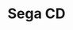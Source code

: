 ---
title: 'Sega CD'
company: sega
logo: '<path d="M200,16 L200,44 L0,44 L0,16 L200,16 Z M198,18 L2,18 L2,42 L198,42 L198,18 Z M58.888,18.839 L58.888,23.693 L58.391,23.693 C58.391,23.167 58.036,22.933 57.183,22.933 L40.091,22.933 L40.091,28.139 L51.249,28.139 C52.101,28.139 52.457,27.905 52.457,27.379 L52.954,27.379 L52.954,32.291 L52.457,32.291 C52.457,32.057 52.386,31.882 52.172,31.765 C51.995,31.648 51.675,31.589 51.249,31.589 L40.091,31.589 L40.091,37.322 L57.503,37.322 C58.355,37.322 58.711,37.087 58.711,36.62 L59.208,36.62 L59.208,41.416 L58.711,41.416 C58.711,41.006 58.355,40.772 57.503,40.772 L34.121,40.772 L34.121,40.363 C34.903,40.363 35.045,40.129 35.045,39.485 L35.045,20.769 C35.045,20.125 34.902,19.892 34.121,19.892 L34.121,19.482 L57.183,19.482 C58.036,19.482 58.391,19.248 58.391,18.839 L58.888,18.839 Z M18.594,19.19 C20.5261875,19.19 22.2779063,19.4069922 23.78629,19.7053564 L24.3765167,19.8287205 L24.3765167,19.8287205 L24.9398935,19.9588355 C25.0315025,19.9809767 25.1219554,20.0033189 25.2112338,20.0258218 L25.7326594,20.1624465 C25.8171648,20.1854316 25.9004583,20.208497 25.9825212,20.2316027 L26.459984,20.3703973 L26.459984,20.3703973 L26.9070205,20.5082275 L26.9070205,20.5082275 L27.5185703,20.7089453 L27.5185703,20.7089453 L28.0566318,20.8966436 L28.0566318,20.8966436 L29.1997109,21.3165234 L29.1997109,21.3165234 L29.4136436,21.3870459 L29.4136436,21.3870459 L29.5072426,21.409147 C29.5195122,21.4110356 29.5301042,21.412 29.539,21.412 C29.9086,21.412 30.02796,21.33776 30.115704,21.263008 L30.179,21.208 L30.747,21.354 L28.011,25.74 L27.442,25.477 C27.478,25.36 27.513,25.214 27.513,25.068 C27.513,25.0437447 27.499392,25.0126935 27.472407,24.9758129 L27.4006694,24.8945654 C27.3857633,24.8798242 27.3693879,24.8645068 27.3515518,24.8486491 L27.2270758,24.747305 L27.2270758,24.747305 L27.0679541,24.6347107 C27.0385695,24.6151029 27.0077584,24.5950979 26.9755294,24.5747315 L26.7652088,24.4484831 C26.7273424,24.4268144 26.6880751,24.4048559 26.6474156,24.3826433 L26.3868199,24.2466064 C26.3406256,24.223521 26.2930562,24.2002531 26.2441201,24.1768387 L25.9341731,24.0348786 L25.9341731,24.0348786 L25.5918383,23.8911173 C25.5321063,23.8671024 25.471042,23.8430841 25.4086538,23.8190981 L25.0185072,23.6758562 L25.0185072,23.6758562 L24.5969992,23.5351081 C24.4513152,23.4887986 24.3004728,23.4431911 24.1445404,23.3985718 L23.6615413,23.2679653 C23.5785192,23.2467872 23.4942417,23.2259277 23.4087174,23.2054226 L22.8806776,23.086932 C21.6139923,22.8217148 20.1062766,22.64 18.381,22.64 C12.838,22.64 10.457,24.044 10.457,25.857 C10.457,27.00804 11.6625104,27.4785936 13.4948862,27.6753491 L13.965705,27.7190691 C14.0462398,27.7254836 14.1277792,27.7314815 14.2102813,27.7370924 L14.7165119,27.7663478 L14.7165119,27.7663478 L15.243839,27.7877252 L15.243839,27.7877252 L16.0699904,27.8081092 L16.0699904,27.8081092 L17.824008,27.824296 L17.824008,27.824296 L19.3570573,27.8354014 L19.3570573,27.8354014 L20.2939649,27.8509092 L20.2939649,27.8509092 L20.9215,27.867875 L20.9215,27.867875 L21.5490351,27.89179 C21.6535127,27.8964333 21.7579066,27.9014251 21.8621748,27.9067947 L22.4859428,27.9437811 L22.4859428,27.9437811 L23.1046877,27.9912471 C27.5162279,28.3723445 31.386,29.66959 31.386,34.222 C31.386,38.082 26.838,41.065 17.741,41.065 C17.3075,41.065 16.889455,41.0592975 16.4863011,41.0484627 L15.6996811,41.0201192 C15.3161315,41.0026949 14.947097,40.9805185 14.5920139,40.9541603 L13.9002824,40.896037 C13.7880384,40.8854769 13.6773028,40.8744943 13.5680547,40.8631104 L12.9302489,40.7901606 C12.7234856,40.7643515 12.5225052,40.7371063 12.3271406,40.7085938 L11.7577273,40.6194235 C11.6655773,40.6039846 11.5747895,40.588271 11.485343,40.572304 L10.9645926,40.4736296 C10.8804278,40.4567333 10.7975625,40.4396258 10.7159759,40.4223283 L10.2416329,40.3164307 C10.1650773,40.2984573 10.0897587,40.280336 10.015656,40.262088 L9.58546493,40.1512483 L9.58546493,40.1512483 L9.18345541,40.038381 L9.18345541,40.038381 L8.808625,39.9245 L8.808625,39.9245 L8.45997126,39.810619 L8.45997126,39.810619 L7.98387905,39.642015 L7.98387905,39.642015 L7.56104559,39.4791136 L7.56104559,39.4791136 L6.86162193,39.1841043 L6.86162193,39.1841043 L6.33463426,38.952963 L6.33463426,38.952963 L6.1273458,38.8698965 L6.1273458,38.8698965 L6.00767303,38.8288808 L6.00767303,38.8288808 L5.90164638,38.8005372 L5.90164638,38.8005372 L5.80826338,38.7858797 C5.7936975,38.7846336 5.77961667,38.784 5.766,38.784 C5.6595,38.784 5.5795,38.8205 5.504,38.868 L5.35248148,38.9701111 C5.32605556,38.9870556 5.2985,39.0033333 5.269,39.018 L4.807,38.93 L7.756,33.958 L8.325,34.192 L8.317512,34.263616 L8.317512,34.263616 L8.278344,34.428592 C8.26452,34.49216 8.253,34.5668 8.253,34.66 C8.253,35.9085957 10.6523934,36.8965813 13.7014418,37.3476024 L14.2458968,37.421564 C14.4293924,37.4443224 14.6147797,37.4651666 14.8017027,37.4840402 L15.3667224,37.5346933 C15.5563605,37.5495696 15.7471782,37.5624192 15.9388192,37.5731858 L16.5158561,37.5991803 C16.8052535,37.6089968 17.0957021,37.614 17.386,37.614 C18.1181132,37.614 18.7955792,37.5945198 19.4213882,37.557634 L20.030089,37.5150233 L20.030089,37.5150233 L20.6050163,37.4612699 C21.0702347,37.4119607 21.5009645,37.3515249 21.8989362,37.2811632 L22.3608892,37.1920414 C25.0395927,36.6296461 26.056,35.5775849 26.056,34.484 C26.056,32.9635306 24.6028534,32.3466235 22.4676176,32.0795515 L21.9631137,32.0238776 L21.9631137,32.0238776 L21.4364994,31.9791116 L21.4364994,31.9791116 L20.8898804,31.9437413 L20.8898804,31.9437413 L20.0370496,31.9049949 L20.0370496,31.9049949 L19.151053,31.8788826 L19.151053,31.8788826 L16.3651388,31.8253127 L16.3651388,31.8253127 L15.417549,31.7986992 L15.417549,31.7986992 L14.7866998,31.7741138 L14.7866998,31.7741138 L14.1590092,31.7422895 C14.0547744,31.7362982 13.9507588,31.7299423 13.8470065,31.7231903 L13.2280022,31.6776725 L13.2280022,31.6776725 L12.6174209,31.6211353 C8.68057986,31.2145545 5.411,30.0137857 5.411,26.15 C5.411,22.1086613 9.66638215,20.0065697 15.0134885,19.387878 L15.6474058,19.3219071 L15.6474058,19.3219071 L16.2902519,19.2694589 C17.0450023,19.2160934 17.8156452,19.19 18.594,19.19 Z M77.257,19.189 C79.6567647,19.189 81.9602249,19.5660796 83.8294771,19.9929471 L84.6030159,20.1779843 C84.7271799,20.2090138 84.8488824,20.2400588 84.968,20.271 L87.4188996,21.1510516 L87.4188996,21.1510516 L87.960935,21.3352965 L87.960935,21.3352965 L88.2563602,21.4251856 L88.2563602,21.4251856 L88.3956929,21.4592959 C88.4341059,21.4670151 88.4643478,21.471 88.486,21.471 C88.806,21.471 89.126,21.324 89.268,21.149 L89.765,21.324 L86.319,26.12 L85.821,25.857 C85.856,25.74 85.892,25.565 85.892,25.36 C85.892,25.005087 85.3043289,24.511448 84.3057395,24.0419952 L83.9578996,23.8866302 C83.5953254,23.732608 83.1892757,23.5832843 82.746297,23.444693 L82.2912511,23.3099027 C81.7465686,23.1573424 81.1545916,23.0221277 80.5257157,22.9138399 L79.9778851,22.8278397 C79.1433119,22.7094012 78.2526522,22.64 77.328,22.64 C71.359,22.64 66.526,25.068 66.526,30.011 C66.526,35.187 71.359,37.613 76.831,37.613 C80.1895,37.613 82.5079375,36.9059375 83.9069687,36.2811406 L84.2376421,36.1271121 L84.2376421,36.1271121 L84.5304258,35.979252 L84.5304258,35.979252 L84.7857388,35.840301 L84.7857388,35.840301 L85.004,35.713 L85.004,35.713 L85.004,33.286 L78.892,33.286 C78.182,33.286 77.755,33.578 77.755,33.987 L77.257,33.987 L77.257,28.841 L77.755,28.841 C77.755,29.25 78.182,29.542 78.892,29.542 L90.725,29.542 L90.725,29.952 C90.369,30.011 90.05,30.244 90.05,30.888 L90.05,36.649 C90.05,37.117 90.227,37.292 90.689,37.38 L90.689,37.789 L90.1608466,38.0313145 L90.1608466,38.0313145 L89.7564926,38.2090917 L89.7564926,38.2090917 L89.3122731,38.3972917 L89.3122731,38.3972917 L88.8298473,38.5937161 L88.8298473,38.5937161 L88.3108743,38.7961668 L88.3108743,38.7961668 L87.7570134,39.0024455 L87.7570134,39.0024455 L87.1699238,39.2103539 C87.0693987,39.245019 86.9675581,39.2796603 86.8644368,39.3142323 L86.2306152,39.5204636 C86.0144023,39.5886851 85.7933427,39.6562624 85.5677129,39.722829 L84.8773892,39.9191302 C82.5324512,40.5609184 79.7581429,41.065 76.831,41.065 C68.658,41.065 61.48,37.73 61.48,30.127 C61.48,22.523 69.866,19.189 77.257,19.189 Z M110.941,19.482 L110.941,19.892 C110.409,19.95 110.195,20.125 110.195,20.33 C110.195,20.564 110.337,20.798 110.515,21.091 L120.82,39.252 L120.991607,39.5601465 C121.361938,40.2068125 121.55225,40.363 122.205,40.363 L122.205,40.773 L115.134,40.773 L115.134,40.363 C115.596,40.363 115.774,40.217 115.774,40.071 L115.769217,40.0043476 L115.769217,40.0043476 L115.744217,39.9005397 L115.744217,39.9005397 L115.691207,39.7654176 L115.691207,39.7654176 L115.57438,39.5288099 L115.57438,39.5288099 L115.341111,39.1055234 L115.341111,39.1055234 L113.228699,35.430316 C113.177804,35.3410474 113.125911,35.2499556 113.073,35.157 L100.885,35.157 L100.311545,36.204102 L100.311545,36.204102 L99.6102031,37.452375 L99.6102031,37.452375 L98.5295381,39.320523 L98.5295381,39.320523 L98.4064844,39.5535 L98.4064844,39.5535 L98.36292,39.647304 L98.36292,39.647304 L98.3179277,39.7660078 L98.3179277,39.7660078 L98.3004141,39.8337699 L98.3004141,39.8337699 L98.2920149,39.8950686 C98.2913331,39.9048719 98.291,39.9145 98.291,39.924 C98.291,40.188 98.504,40.334 98.824,40.363 L98.824,40.772 L92.499,40.772 L92.499,40.363 C93.059,40.337625 93.2920781,40.2226719 93.6745488,39.5672832 L93.849,39.252 L93.849,39.252 L103.55,21.296 L103.705359,21.0398076 C103.832327,20.8238163 103.941,20.6058571 103.941,20.418 C103.941,20.097 103.657,19.95 103.194,19.892 L103.194,19.482 L110.941,19.482 Z M197,19 L197,41 L128,41 L128,19 L197,19 Z M159.2829,23.0270178 L159.692,22.922 L159.692,22.922 L158.71241,23.08456 L158.71241,23.08456 L157.742421,23.2526829 L157.742421,23.2526829 L156.306417,23.5149144 L156.306417,23.5149144 L154.894536,23.788676 L154.894536,23.788676 L153.967431,23.9772971 L153.967431,23.9772971 L153.05217,24.1706042 L153.05217,24.1706042 L151.702464,24.4689676 L151.702464,24.4689676 L150.381928,24.776888 L150.381928,24.776888 L149.092076,25.0937735 L149.092076,25.0937735 L148.249969,25.3097188 L148.249969,25.3097188 L147.42262,25.52921 L147.42262,25.52921 L146.210252,25.864712 L146.210252,25.864712 L145.421763,26.0923009 L145.421763,26.0923009 L144.649604,26.322822 L144.649604,26.322822 L143.522962,26.6737176 L143.522962,26.6737176 L142.793587,26.9108017 L142.793587,26.9108017 L141.733226,27.2707196 C141.617702,27.3109784 141.502951,27.3513228 141.388984,27.3917491 L140.714652,27.6352618 L140.714652,27.6352618 L140.059565,27.8805665 L140.059565,27.8805665 L139.424171,28.1274879 L139.424171,28.1274879 L138.80892,28.3758505 L138.80892,28.3758505 L138.21426,28.6254791 C138.11689,28.6671797 138.020398,28.7089256 137.924791,28.7507133 L137.361858,29.0019119 L137.361858,29.0019119 L136.820636,29.253938 L136.820636,29.253938 L136.301576,29.506616 L136.301576,29.506616 L135.805125,29.7597707 C135.64346,29.8442155 135.485637,29.9287106 135.331732,30.0132266 L134.881846,30.2668084 C134.735852,30.3513372 134.59385,30.4358577 134.455915,30.5203407 L134.054388,30.773648 C132.173373,31.9971406 131.16323,33.2066053 131.251898,34.3129248 L131.265,34.427 C131.4354,35.5646 132.77148,36.46352 135.003078,37.103537 L135.461258,37.2280824 L135.461258,37.2280824 L135.942838,37.3456877 L135.942838,37.3456877 L136.447338,37.4563171 C136.533304,37.474172 136.620206,37.4917347 136.708032,37.5090045 L137.246012,37.6091025 L137.246012,37.6091025 L137.80571,37.7021346 L137.80571,37.7021346 L138.386647,37.7880649 L138.386647,37.7880649 L138.988343,37.8668574 L138.988343,37.8668574 L139.610317,37.9384762 L139.610317,37.9384762 L140.25209,38.0028853 L140.25209,38.0028853 L140.91318,38.0600488 L140.91318,38.0600488 L141.939985,38.1321299 L141.939985,38.1321299 L142.647268,38.171022 L142.647268,38.171022 L143.372188,38.2025427 L143.372188,38.2025427 L144.114264,38.226656 L144.114264,38.226656 L144.873016,38.2433259 L144.873016,38.2433259 L145.647965,38.2525165 L145.647965,38.2525165 L146.438629,38.2541919 L146.438629,38.2541919 L147.244528,38.248316 L147.244528,38.248316 L148.480892,38.2252651 L148.480892,38.2252651 L149.322778,38.2003539 C149.464236,38.1955632 149.606258,38.1904527 149.748834,38.1850216 L150.610872,38.1485814 L150.610872,38.1485814 L151.485743,38.1044102 L151.485743,38.1044102 L152.372968,38.052472 L152.372968,38.052472 L153.272066,37.992731 L153.272066,37.992731 L154.182557,37.9251511 L154.182557,37.9251511 L155.568605,37.8090049 L155.568605,37.8090049 L156.977586,37.675019 L156.977586,37.675019 L158.407878,37.5230722 L158.407878,37.5230722 L159.857861,37.3530431 L159.857861,37.3530431 L160.834655,37.2295848 L160.834655,37.2295848 L161.819,37.098 L161.819,37.098 L159.803914,37.1977464 L159.803914,37.1977464 L158.774598,37.2612393 L158.774598,37.2612393 L157.952572,37.3051212 L157.952572,37.3051212 L157.142951,37.3350112 L157.142951,37.3350112 L156.346573,37.3510736 L156.346573,37.3510736 L155.564279,37.3534725 C154.272658,37.3461758 153.043218,37.2826325 151.893452,37.1662644 L151.213294,37.090132 C146.40935,36.4994792 143.143281,34.94475 142.806,32.698 C142.51881,30.779873 144.422571,28.7175682 147.737982,26.92778 L148.287867,26.6399986 L148.287867,26.6399986 L148.861762,26.3573896 C149.056979,26.2640925 149.256075,26.1717234 149.458927,26.0803479 L150.078624,25.8092682 C150.499102,25.6306236 150.934109,25.4562169 151.382661,25.2865748 L152.065524,25.0357507 L152.065524,25.0357507 L152.767966,24.7924682 C152.88663,24.7525715 153.006079,24.7130055 153.126297,24.6737784 L153.856722,24.4425487 L153.856722,24.4425487 L154.604878,24.2198477 C154.731007,24.1834636 154.857845,24.1474512 154.985375,24.1118189 L155.758744,23.9026515 C155.888984,23.8685723 156.019885,23.8348896 156.151433,23.8016116 L159.2829,23.0270178 L159.2829,23.0270178 Z M193.627,25.084 C193.45061,23.90879 192.029821,22.988245 189.662662,22.3447976 L189.192765,22.2237256 C189.032247,22.1845256 188.86787,22.146485 188.699714,22.1096099 L188.183988,22.0024867 C188.096171,21.9852176 188.007429,21.9682413 187.917773,21.9515586 L187.368936,21.854992 L187.368936,21.854992 L186.798626,21.7655083 L186.798626,21.7655083 L186.207322,21.6831436 L186.207322,21.6831436 L185.595504,21.607934 L185.595504,21.607934 L184.963654,21.5399158 L184.963654,21.5399158 L184.31225,21.479125 L184.31225,21.479125 L183.641774,21.4255978 L183.641774,21.4255978 L182.952705,21.3793704 L182.952705,21.3793704 L182.245523,21.3404788 L182.245523,21.3404788 L181.52071,21.3089593 L181.52071,21.3089593 L180.778744,21.284848 L180.778744,21.284848 L180.020107,21.268181 L180.020107,21.268181 L179.245277,21.2589944 L179.245277,21.2589944 L178.454737,21.2573245 L178.454737,21.2573245 L177.240517,21.2689923 L177.240517,21.2689923 L175.993648,21.2977757 L175.993648,21.2977757 L175.145064,21.3265337 L175.145064,21.3265337 L174.283169,21.3629889 L174.283169,21.3629889 L173.408443,21.4071777 L173.408443,21.4071777 L172.521368,21.459136 L172.521368,21.459136 L171.622423,21.5189001 L171.622423,21.5189001 L170.712088,21.5865061 L170.712088,21.5865061 L169.790843,21.6619902 L169.790843,21.6619902 L168.859169,21.7453884 L168.859169,21.7453884 L167.917546,21.836737 L167.917546,21.836737 L166.487507,21.9887458 L166.487507,21.9887458 L165.037784,22.1588462 L165.037784,22.1588462 L164.061166,22.2823576 L164.061166,22.2823576 L163.077,22.414 L163.077,22.414 L165.982,22.26 L165.982,22.26 C166.925277,22.1993692 167.849244,22.1659117 168.747432,22.1586445 L169.510844,22.1588065 C169.889242,22.1620716 170.262567,22.1700955 170.630307,22.1828009 L171.358193,22.2144309 C171.478217,22.2207352 171.597582,22.227554 171.71627,22.2348844 L172.420125,22.2849825 C172.53603,22.2943476 172.65122,22.3042187 172.765677,22.3145926 L173.443464,22.3828493 C173.554911,22.3952238 173.665587,22.4080954 173.775473,22.4214615 L174.425155,22.5075673 L174.425155,22.5075673 L175.05497,22.6054005 C179.185497,23.2964083 181.931154,24.7600769 182.085,26.813 C182.24,28.866 179.951,30.794 176.26,32.331 L175.998434,32.4381662 L175.998434,32.4381662 L175.466719,32.6460203 L175.466719,32.6460203 L174.925909,32.8452223 L174.925909,32.8452223 L174.378825,33.0357551 L174.378825,33.0357551 L173.828287,33.2176015 L173.828287,33.2176015 L173.277114,33.3907443 L173.277114,33.3907443 L172.728128,33.5551665 L172.728128,33.5551665 L171.914915,33.7854111 L171.914915,33.7854111 L171.122483,33.9959379 L171.122483,33.9959379 L170.61044,34.1253061 L170.61044,34.1253061 L169.638033,34.3576065 L169.638033,34.3576065 L168.548502,34.5982375 L168.548502,34.5982375 L167.640073,34.7833469 L167.640073,34.7833469 L166.435,35.004 L164.093,27.273 L164.093,36.774 L166.298113,36.4102037 L166.298113,36.4102037 L168.141706,36.0822211 L168.141706,36.0822211 L169.688125,35.7886299 L169.688125,35.7886299 L170.747124,35.5755261 L170.747124,35.5755261 L171.261219,35.4677641 L172.721263,35.1465212 L172.721263,35.1465212 L173.612183,34.9443327 L173.612183,34.9443327 L174.923708,34.6333016 L174.923708,34.6333016 L175.780832,34.4210376 L175.780832,34.4210376 L176.62365,34.2050503 L176.62365,34.2050503 L177.451712,33.9855149 L177.451712,33.9855149 L178.264569,33.7626067 L178.264569,33.7626067 L179.06177,33.5365011 L179.06177,33.5365011 L179.842867,33.3073733 L179.842867,33.3073733 L180.607409,33.0753987 L180.607409,33.0753987 L181.354946,32.8407527 L181.354946,32.8407527 L182.085028,32.6036104 L182.085028,32.6036104 L182.797206,32.3641472 L182.797206,32.3641472 L183.491031,32.1225385 L183.491031,32.1225385 L184.166051,31.8789595 L184.166051,31.8789595 L184.821817,31.6335856 C184.929482,31.5925501 185.036326,31.5514471 185.14234,31.5102803 L185.768382,31.2625426 L185.768382,31.2625426 L186.374046,31.0134483 L186.374046,31.0134483 L186.958882,30.7631727 L186.958882,30.7631727 L187.522441,30.511891 L187.522441,30.511891 L188.064271,30.2597786 L188.064271,30.2597786 L188.583924,30.0070108 C188.66866,29.9648379 188.752453,29.9226451 188.835293,29.8804359 L189.320837,29.6270137 L189.320837,29.6270137 L189.783078,29.3733743 C189.933225,29.2888112 190.079413,29.204241 190.221568,29.1196931 L190.635855,28.8661455 C192.713047,27.556796 193.803153,26.2598118 193.627,25.084 Z M106.749,24.161 L102.555,31.823 L111.013,31.823 L106.749,24.161 Z" />'
disc: true
cartridge: false
color: blue-900
order: 25
---
